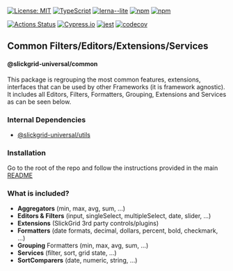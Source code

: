 [![License: MIT](https://img.shields.io/badge/License-MIT-yellow.svg)](https://opensource.org/licenses/MIT)
[![TypeScript](https://img.shields.io/badge/%3C%2F%3E-TypeScript-%230074c1.svg)](http://www.typescriptlang.org/)
[![lerna--lite](https://img.shields.io/badge/maintained%20with-lerna--lite-e137ff)](https://github.com/slickclub/lerna-lite)
[![npm](https://img.shields.io/npm/v/@slickgrid-universal/common.svg)](https://www.npmjs.com/package/@slickgrid-universal/common)
[![npm](https://img.shields.io/npm/dy/@slickgrid-universal/common)](https://www.npmjs.com/package/@slickgrid-universal/common)

[![Actions Status](https://github.com/slickclub/slickgrid-universal/workflows/CI%20Build/badge.svg)](https://github.com/slickclub/slickgrid-universal/actions)
[![Cypress.io](https://img.shields.io/badge/tested%20with-Cypress-04C38E.svg)](https://www.cypress.io/)
[![jest](https://jestjs.io/img/jest-badge.svg)](https://github.com/facebook/jest)
[![codecov](https://codecov.io/gh/slickclub/slickgrid-universal/branch/master/graph/badge.svg)](https://codecov.io/gh/slickclub/slickgrid-universal)

## Common Filters/Editors/Extensions/Services
#### @slickgrid-universal/common

This package is regrouping the most common features, extensions, interfaces that can be used by other Frameworks (it is framework agnostic). It includes all Editors, Filters, Formatters, Grouping, Extensions and Services as can be seen below.

### Internal Dependencies
- [@slickgrid-universal/utils](https://github.com/slickclub/slickgrid-universal/tree/master/packages/utils)

### Installation
Go to the root of the repo and follow the instructions provided in the main [README](https://github.com/slickclub/slickgrid-universal#installation)

### What is included?
- **Aggregators** (min, max, avg, sum, ...)
- **Editors & Filters** (input, singleSelect, multipleSelect, date, slider, ...)
- **Extensions** (SlickGrid 3rd party controls/plugins)
- **Formatters** (date formats, decimal, dollars, percent, bold, checkmark, ...)
- **Grouping** Formatters (min, max, avg, sum, ...)
- **Services** (filter, sort, grid state, ...)
- **SortComparers** (date, numeric, string, ...)
